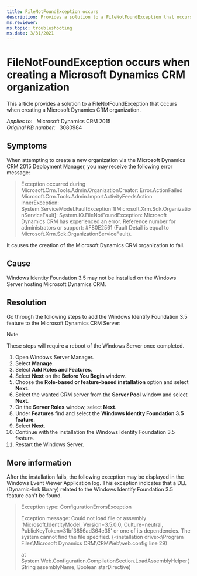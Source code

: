 ```yaml
---
title: FileNotFoundException occurs
description: Provides a solution to a FileNotFoundException that occurs when creating a Microsoft Dynamics CRM organization.
ms.reviewer: 
ms.topic: troubleshooting
ms.date: 3/31/2021
---
```

# FileNotFoundException occurs when creating a Microsoft Dynamics CRM organization

This article provides a solution to a FileNotFoundException that occurs when creating a Microsoft Dynamics CRM organization.

_Applies to:_ &nbsp; Microsoft Dynamics CRM 2015  
_Original KB number:_ &nbsp; 3080984

## Symptoms

When attempting to create a new organization via the Microsoft Dynamics CRM 2015 Deployment Manager, you may receive the following error message:

> Exception occurred during Microsoft.Crm.Tools.Admin.OrganizationCreator: Error.ActionFailed Microsoft.Crm.Tools.Admin.ImportActivityFeedsAction  
InnerException:  
System.ServiceModel.FaultException`1[Microsoft.Xrm.Sdk.OrganizationServiceFault]: System.IO.FileNotFoundException: Microsoft Dynamics CRM has experienced an error. Reference number for administrators or support: #F80E2561 (Fault Detail is equal to Microsoft.Xrm.Sdk.OrganizationServiceFault).

It causes the creation of the Microsoft Dynamics CRM organization to fail.

## Cause

Windows Identity Foundation 3.5 may not be installed on the Windows Server hosting Microsoft Dynamics CRM.

## Resolution

Go through the following steps to add the Windows Identify Foundation 3.5 feature to the Microsoft Dynamics CRM Server:

> [!NOTE]
> These steps will require a reboot of the Windows Server once completed.

1. Open Windows Server Manager.
2. Select **Manage**.
3. Select **Add Roles and Features**.
4. Select **Next** on the **Before You Begin** window.
5. Choose the **Role-based or feature-based installation** option and select **Next**.
6. Select the wanted CRM server from the **Server Pool** window and select **Next**.
7. On the **Server Roles** window, select **Next**.
8. Under **Features** find and select the **Windows Identity Foundation 3.5 feature**.
9. Select **Next**.
10. Continue with the installation the Windows Identity Foundation 3.5 feature.
11. Restart the Windows Server.

## More information

After the installation fails, the following exception may be displayed in the Windows Event Viewer Application log. This exception indicates that a DLL (Dynamic-link library) related to the Windows Identify Foundation 3.5 feature can't be found.

> Exception type: ConfigurationErrorsException
>
> Exception message: Could not load file or assembly 'Microsoft.IdentityModel, Version=3.5.0.0, Culture=neutral, PublicKeyToken=31bf3856ad364e35' or one of its dependencies. The system cannot find the file specified. (\<installation drive>:\Program Files\Microsoft Dynamics CRM\CRMWeb\web.config line 29)
>
> at System.Web.Configuration.CompilationSection.LoadAssemblyHelper(String assemblyName, Boolean starDirective)
